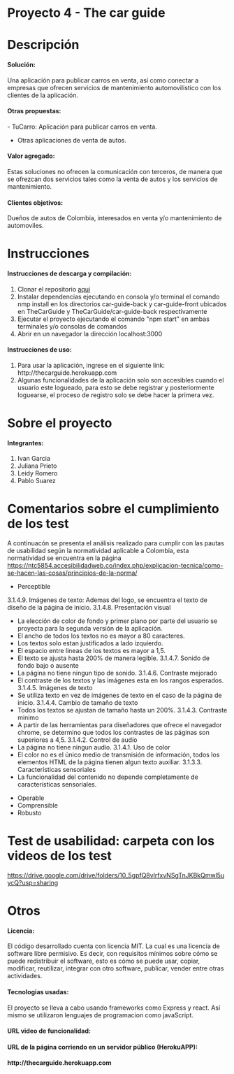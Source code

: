 # Proyecto 4 - The car guide
# Descripción
<h4>Solución:</h4>
Una aplicación para publicar carros en venta, así como conectar a empresas que ofrecen servicios de mantenimiento automovilistico con los clientes de la aplicación.<br>

<h4>Otras propuestas:</h4>
- TuCarro: Aplicación para publicar carros en venta.

- Otras aplicaciones de venta de autos.

<h4>Valor agregado:</h4>
Estas soluciones no ofrecen la comunicación con terceros, de manera que se ofrezcan dos servicios tales como la venta de autos y los servicios de mantenimiento.

<h4>Clientes objetivos:</h4>
Dueños de autos de Colombia, interesados en venta y/o mantenimiento de automoviles.

# Instrucciones
<h4>Instrucciones de descarga y compilación:</h4>
<ol>
  <li>Clonar el repositorio <a href="https://github.com/isis3710-uniandes/Team04-Entrega4">aqui</a></li>
  <li>Instalar dependencias ejecutando en consola y/o terminal el comando nmp install en los directorios car-guide-back y car-guide-front ubicados en TheCarGuide y TheCarGuide/car-guide-back respectivamente</li>
  <li>Ejecutar el proyecto ejecutando el comando "npm start" en ambas terminales y/o consolas de comandos</li>
  <li>Abrir en un navegador la dirección localhost:3000</li>
</ol>

<h4>Instrucciones de uso:</h4>
<ol>
  <li>Para usar la aplicación, ingrese en el siguiente link: http://thecarguide.herokuapp.com</li>
  <li>Algunas funcionalidades de la aplicación solo son accesibles cuando el usuario este logueado, para esto se debe registrar y posteriormente loguearse, el proceso de registro solo se debe hacer la primera vez.</li>
</ol> 

# Sobre el proyecto
<h4>Integrantes:</h4>
<ol>
  <li>Ivan Garcia</li>
  <li>Juliana Prieto</li>
  <li>Leidy Romero</li>
  <li>Pablo Suarez</li>
</ol> 

# Comentarios sobre el cumplimiento de los test
A continuacón se presenta el análisis realizado para cumplir con las pautas de usabilidad según la normatividad aplicable a Colombia, esta normatividad se encuentra en la página https://ntc5854.accesibilidadweb.co/index.php/explicacion-tecnica/como-se-hacen-las-cosas/principios-de-la-norma/
* Perceptible

3.1.4.9. Imágenes de texto: 
  Ademas del logo, se encuentra el texto de diseño de la página de inicio.
3.1.4.8. Presentación visual
  - La elección de color de fondo y primer plano por parte del usuario se proyecta para la segunda versión de la aplicación.
  - El ancho de todos los textos no es mayor a 80 caracteres.
  - Los textos solo estan justificados a lado izquierdo.
  - El espacio entre lineas de los textos es mayor a 1,5.
  - El texto se ajusta hasta 200% de manera legible.
3.1.4.7. Sonido de fondo bajo o ausente
  - La página no tiene ningun tipo de sonido.
3.1.4.6. Contraste mejorado
  - El contraste de los textos y las imágenes esta en los rangos esperados.
3.1.4.5. Imágenes de texto
  - Se utiliza texto en vez de imágenes de texto en el caso de la página de inicio.
3.1.4.4. Cambio de tamaño de texto
  - Todos los textos se ajustan de tamaño hasta un 200%.
3.1.4.3. Contraste minimo
  - A partir de las herramientas para diseñadores que ofrece el navegador chrome, se determino que todos los contrastes de las páginas son superiores a 4,5.
3.1.4.2. Control de audío
  - La página no tiene ningun audio.
3.1.4.1. Uso de color
  - El color no es el único medio de transmisión de información, todos los elementos HTML de la página tienen algun texto auxiliar.
3.1.3.3. Características sensoriales
  - La funcionalidad del contenido no depende completamente de características sensoriales.
* Operable
* Comprensible
* Robusto

# Test de usabilidad: carpeta con los videos de los test
https://drive.google.com/drive/folders/10_5gpfQ8vlrfxvNSgTnJKBkQmwl5uycQ?usp=sharing

# Otros
<h4>Licencia:</h4>
El código desarrollado cuenta con licencia MIT. La cual es una licencia de software libre permisivo. Es decir, con requisitos mínimos sobre cómo se puede redistribuir el software, esto es cómo se puede usar, copiar, modificar, reutilizar, integrar con otro software, publicar, vender entre otras actividades.

<h4>Tecnologias usadas:</h4>
El proyecto se lleva a cabo usando frameworks como Express y react. Así mismo se utilizaron lenguajes de programacion como javaScript.
<h4>URL video de funcionalidad:<h4>

<h4>URL de la página corriendo en un servidor público (HerokuAPP):<h4>
http://thecarguide.herokuapp.com
  
   
